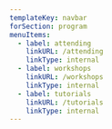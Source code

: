 ```yaml
---
templateKey: navbar
forSection: program
menuItems:
  - label: attending
    linkURL: /attending
    linkType: internal
  - label: workshops
    linkURL: /workshops
    linkType: internal
  - label: tutorials
    linkURL: /tutorials
    linkType: internal
---
```


